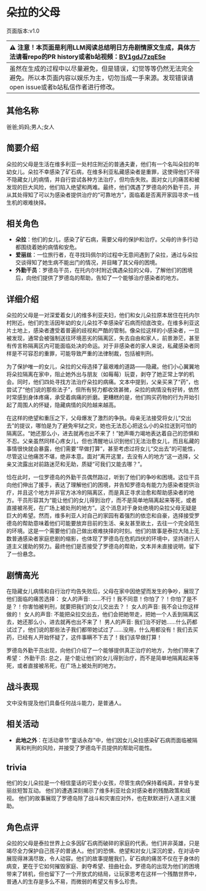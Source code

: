 # 朵拉的父母
页面版本:v1.0
 

| :warning: 注意！本页面是利用LLM阅读总结明日方舟剧情原文生成，具体方法请看repo的PR history或者b站视频：[BV1gdJ7zqESe](https://www.bilibili.com/video/BV1gdJ7zqESe/)         |
|:----------------------------|
| 虽然在生成的过程中以尽量避免，但是错误，幻觉等等仍然无法完全避免。所以本页面内容以娱乐为主，切勿当成一手来源。发现错误请open issue或者b站私信作者进行修改。|



## 其他名称
爸爸;妈妈;男人;女人
## 简要介绍
朵拉的父母是生活在维多利亚一处村庄附近的普通夫妻，他们有一个名叫朵拉的年幼女儿。朵拉不幸感染了矿石病，在维多利亚私藏感染者是重罪，这使得他们不得不隐藏女儿的病情，并自行尝试各种方法治疗，但均告失败。面对女儿的痛苦和被发现的巨大风险，他们陷入绝望和两难。最终，他们偶遇了罗德岛的外勤干员，并从其处得知了可以为感染者提供治疗的“可靠地方”，面临着是否离开家园寻求一线生机的艰难抉择。
## 相关角色
-   **朵拉**：他们的女儿，感染了矿石病，需要父母的保护和治疗。父母的许多行动都围绕着她的病情和安危。
-   **爱丽丝**：一位旅行者，在寻找玛佩尔的过程中无意间遇到了朵拉，通过与朵拉交谈得知了她生病不能出门的情况，并目睹了其父母的困境。
-   **外勤干员**：罗德岛干员，在托内尔村附近偶遇朵拉的父母，了解他们的困境后，向他们提供了罗德岛的帮助，告知了一个能够治疗感染者的地方。
## 详细介绍
朵拉的父母是一对深爱着女儿的维多利亚夫妇，他们和女儿朵拉原本居住在托内尔村附近。他们的生活因年幼的女儿朵拉不幸感染矿石病而彻底改变。在维多利亚这片土地上，感染者遭受着普遍的歧视和严酷的管制。像朵拉这样的小感染者，一旦被发现，通常会被强制送往环境恶劣的隔离区，失去自由和家人，前景渺茫，甚至有传言称隔离区内可能面临处决的命运。对于非感染者的家人来说，私藏感染者同样是不可容忍的重罪，可能导致严重的法律制裁，包括被判刑。

为了保护唯一的女儿，朵拉的父母选择了最艰难的道路——隐藏。他们小心翼翼地将朵拉隔离在家中，阻止她外出与朋友（如莓莓）玩耍，剥夺了她正常上学的机会。同时，他们四处寻找方法治疗朵拉的病痛。文本中提到，父亲买来了“药”，也尝试了“他们说的那些法子”，但所有努力都收效甚微，朵拉的病情没有好转，依然时常感到身体疼痛，承受着病痛的折磨。更糟糕的是，他们购买药物的行为开始引起了周围人的怀疑，隐藏病情的风险越来越高。

在这样的绝望和重压之下，父母爆发了激烈的争执。母亲无法接受将女儿“交出去”的提议，哪怕是为了避免牢狱之灾，她也无法忍心把这么小的朵拉送到可怕的隔离区。“她还那么小，进去就再也出不来了！”她声嘶力竭地表达着自己的恐惧和不忍。父亲虽然同样心疼女儿，但也清醒地认识到他们无法治愈女儿，而且私藏的事情很快就会暴露，他们需要“早做打算”，甚至考虑过将女儿“交出去”的可能性，尽管这让他痛苦不堪，绝非本意。面对“离开这里，去没有人的地方”这一选择，父亲又流露出对前路迷茫和无助，质疑“可我们又能去哪？”。

恰在此时，一位罗德岛的外勤干员偶然路过，听到了他们的争吵和困境。这位干员向他们伸出了援手，表达了理解他们的困境，并告知罗德岛有能力为感染者提供治疗，并且这个地方并非官方冰冷的隔离区，而是真正寻求治愈和帮助感染者的地方。干员形容其为“能让他们的女儿得到治疗，而不是简单地隔离起来等死，或者直接被吊死，在广场上被处刑的地方”。这个消息对于身处绝境的朵拉父母无疑是巨大的希望。然而，维多利亚人对自己的家园有着强烈的依恋和自豪，选择接受罗德岛的帮助意味着他们可能要放弃目前的生活、亲友甚至故土，去往一个完全陌生的环境。这是一个需要他们自己做出艰难抉择的时刻。他们的故事是泰拉大陆上无数普通感染者家庭悲剧的缩影，也体现了罗德岛在危机四伏的环境中，坚持进行人道主义援助的努力。最终他们是否接受了罗德岛的帮助，文本并未直接说明，留下了一份悬念。
## 剧情高光
在隐藏女儿病情和自行治疗均告失败后，父母在家中因绝望而发生的争吵，展现了他们面临的痛苦选择：
女人的声音: ......不行！我不同意！你怕了？！你怕了是不是？！你害怕被判刑，就要把我们的女儿交出去？！
女人的声音: 我不会让你这样做的！
女人的声音: 不能把朵拉交出去，他们会把她带走，把她一个人丢到隔离区去，她还那么小，进去就再也出不来了！
男人的声音: 我们治不好她......什么药都试过了，他们说的那些法子我们都带她试过了......没用，什么用都没有！我们去买药，已经有人开始怀疑了，这件事瞒不下去了！我们该早做打算！

罗德岛外勤干员出现，向他们介绍了一个能够提供真正治疗的地方，为他们带来了希望：
外勤干员: 总之，是个能让他们的女儿得到治疗，而不是简单地隔离起来等死，或者直接被吊死，在广场上被处刑的地方。
## 战斗表现
文中没有提及他们具备任何战斗能力，是普通人。
## 相关活动
-   **此地之外**：在活动章节“童话永存”中，他们因女儿朵拉感染矿石病而面临被隔离和判刑的风险，并接受了罗德岛干员提供的帮助可能性。
## trivia
他们的女儿朵拉是一个相信童话的可爱小女孩，尽管生病仍保持着纯真，并曾与爱丽丝短暂互动。
他们的遭遇深刻揭示了维多利亚社会对感染者的残酷政策和歧视。
他们的故事展现了罗德岛除了战斗和灾害应对外，也在默默进行人道主义援助。
## 角色点评
朵拉的父母是泰拉世界上众多因矿石病而破碎的家庭的代表。他们并非英雄，只是竭尽全力保护自己孩子的普通人。他们的恐惧、绝望和对女儿深沉的爱，在对话中展现得淋漓尽致，令人动容。他们的故事提醒我们，矿石病的痛苦不仅在于身体的病变，更在于它如何摧毁家庭、剥夺希望、扭曲社会。罗德岛的出现为他们的困境带来了转机，但也留下了一个开放式的结局，让玩家思考在这样一个残酷世界中，普通人的生存是多么不易，而微弱的希望又有多么珍贵。